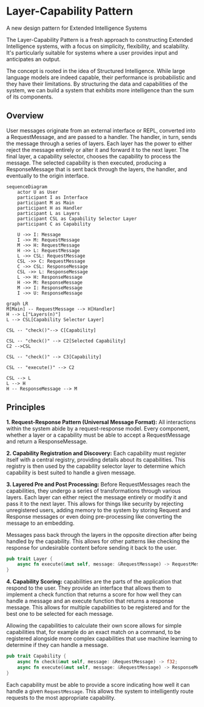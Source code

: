 # Layer-Capability Pattern
A new design pattern for Extended Intelligence Systems

The Layer-Capability Pattern is a fresh approach to constructing Extended Intelligence systems, with a focus on simplicity, flexibility, and scalability. It's particularly suitable for systems where a user provides input and anticipates an output.

The concept is rooted in the idea of Structured Intelligence. While large language models are indeed capable, their performance is probabilistic and they have their limitations. By structuring the data and capabilities of the system, we can build a system that exhibits more intelligence than the sum of its components.

## Overview

User messages originate from an external interface or REPL, converted into a RequestMessage, and are passed to a handler. The handler, in turn, sends the message through a series of layers. Each layer has the power to either reject the message entirely or alter it and forward it to the next layer. The final layer, a capability selector, chooses the capability to process the message. The selected capability is then executed, producing a ResponseMessage that is sent back through the layers, the handler, and eventually to the origin interface.

```mermaid
sequenceDiagram
    actor U as User
    participant I as Interface
    participant M as Main
    participant H as Handler
    participant L as Layers
    participant CSL as Capability Selector Layer
    participant C as Capability

    U ->> I: Message
    I ->> M: RequestMessage
    M ->> H: RequestMessage
    H ->> L: RequestMessage
    L ->> CSL: RequestMessage
    CSL ->> C: RequestMessage
    C ->> CSL: ResponseMessage
    CSL ->> L: ResponseMessage
    L ->> H: ResponseMessage
    H ->> M: ResponseMessage
    M ->> I: ResponseMessage
    I ->> U: ResponseMessage
```




```mermaid
graph LR
M[Main] -- RequestMessage --> H[Handler] 
H --> L["Layers(n)"]
L --> CSL[Capability Selector Layer]

CSL -- "check()"--> C[Capability]

CSL -- "check()" --> C2[Selected Capability]
C2 -->CSL

CSL -- "check()" --> C3[Capability]

CSL -- "execute()" --> C2

CSL --> L
L --> H
H -- ResponseMessage --> M
```

## Principles

**1. Request-Response Pattern (Universal Message Format):**
All interactions within the system abide by a request-response model. Every component, whether a layer or a capability must be able to accept a RequestMessage and return a ResponseMessage.

**2. Capability Registration and Discovery:**
Each capability must register itself with a central registry, providing details about its capabilities. This registry is then used by the capability selector layer to determine which capability is best suited to handle a given message.

**3. Layered Pre and Post Processing:**
Before RequestMessages reach the capabilities, they undergo a series of transformations through various layers. Each layer can either reject the message entirely or modify it and pass it to the next layer. This allows for things like security by rejecting unregistered users, adding memory to the system by storing Request and Response messages or even doing pre-processing like converting the message to an embedding.

Messages pass back through the layers in the opposite direction after being handled by the capability. This allows for other patterns like checking the response for undesirable content before sending it back to the user.

```rust
pub trait Layer {
    async fn execute(&mut self, message: &RequestMessage) -> RequestMessage;
}
```

**4. Capability Scoring:**
capabilities are the parts of the application that respond to the user. They provide an interface that allows them to implement a check function that returns a score for how well they can handle a message and an execute function that returns a response message. This allows for multiple capabilities to be registered and for the best one to be selected for each message.

Allowing the capabilities to calculate their own score allows for simple capabilities
that, for example do an exact match on a command, to be registered alongside more complex capabilities that use machine learning to determine if they can handle a message.

```rust
pub trait Capability {
    async fn check(&mut self, message: &RequestMessage) -> f32;
    async fn execute(&mut self, message: &RequestMessage) -> ResponseMessage;
}
```

Each capability must be able to provide a score indicating how well it can handle a given `RequestMessage`. This allows the system to intelligently route requests to the most appropriate capability.

